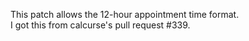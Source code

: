 This patch allows the 12-hour appointment time format.  
I got this from calcurse's pull request #339.
